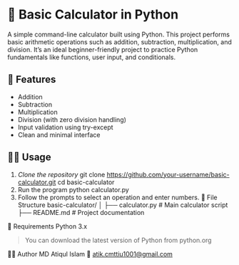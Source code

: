 # 🧮 Basic Calculator in Python

A simple command-line calculator built using Python. This project performs basic arithmetic operations such as addition, subtraction, multiplication, and division. It’s an ideal beginner-friendly project to practice Python fundamentals like functions, user input, and conditionals.

## 🚀 Features

- Addition
- Subtraction
- Multiplication
- Division (with zero division handling)
- Input validation using try-except
- Clean and minimal interface

## 🧑‍💻 Usage
1. *Clone the repository*
git clone https://github.com/your-username/basic-calculator.git
cd basic-calculator
2. Run the program
python calculator.py
3. Follow the prompts to select an operation and enter numbers.
📂 File Structure
basic-calculator/
│
├── calculator.py      # Main calculator script
├── README.md          # Project documentation

🔧 Requirements
Python 3.x
> You can download the latest version of Python from python.org

👨‍💻 Author
MD Atiqul Islam
📧 atik.cmttiu1001@gmail.com

